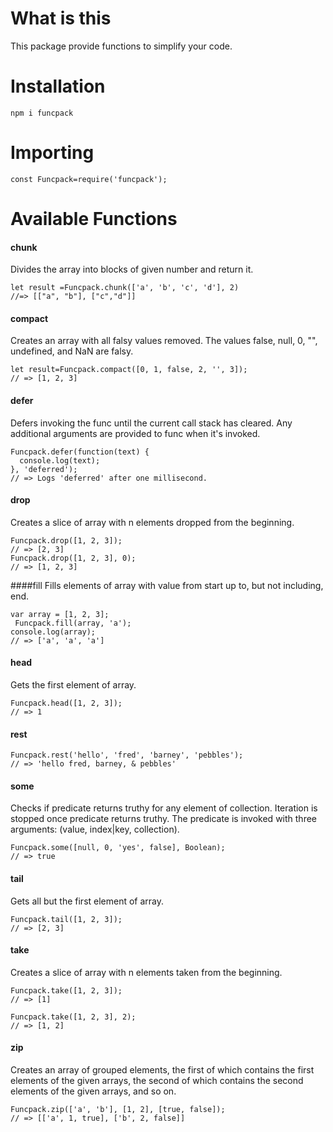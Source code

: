 # What is this
This package provide functions to simplify your code.

# Installation

`npm i funcpack`

# Importing

`const Funcpack=require('funcpack');`

# Available Functions



#### chunk
Divides the array into blocks of given number and return it.
```
let result =Funcpack.chunk(['a', 'b', 'c', 'd'], 2)
//=> [["a", "b"], ["c","d"]]
```

#### compact
Creates an array with all falsy values removed. The values false, null, 0, "", undefined, and NaN are falsy.
```
let result=Funcpack.compact([0, 1, false, 2, '', 3]);
// => [1, 2, 3]
```
#### defer
Defers invoking the func until the current call stack has cleared. Any additional arguments are provided to func when it's invoked.
```
Funcpack.defer(function(text) {
  console.log(text);
}, 'deferred');
// => Logs 'deferred' after one millisecond.
```
#### drop
Creates a slice of array with n elements dropped from the beginning.
```
Funcpack.drop([1, 2, 3]);
// => [2, 3]
Funcpack.drop([1, 2, 3], 0);
// => [1, 2, 3]
```

####fill
Fills elements of array with value from start up to, but not including, end.
```
var array = [1, 2, 3];
 Funcpack.fill(array, 'a');
console.log(array);
// => ['a', 'a', 'a']
```
#### head
Gets the first element of array.
```
Funcpack.head([1, 2, 3]);
// => 1
```
#### rest
```
Funcpack.rest('hello', 'fred', 'barney', 'pebbles');
// => 'hello fred, barney, & pebbles'
```
#### some
Checks if predicate returns truthy for any element of collection. Iteration is stopped once predicate returns truthy. The predicate is invoked with three arguments: (value, index|key, collection).
```
Funcpack.some([null, 0, 'yes', false], Boolean);
// => true
```

#### tail
Gets all but the first element of array.
```
Funcpack.tail([1, 2, 3]);
// => [2, 3]
```

#### take
Creates a slice of array with n elements taken from the beginning.
```
Funcpack.take([1, 2, 3]);
// => [1]

Funcpack.take([1, 2, 3], 2);
// => [1, 2]
```
#### zip
Creates an array of grouped elements, the first of which contains the first elements of the given arrays, the second of which contains the second elements of the given arrays, and so on.
```
Funcpack.zip(['a', 'b'], [1, 2], [true, false]);
// => [['a', 1, true], ['b', 2, false]]
```
